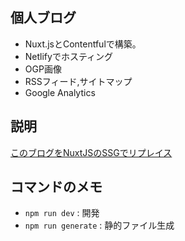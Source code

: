## 個人ブログ
- Nuxt.jsとContentfulで構築。
- Netlifyでホスティング
- OGP画像
- RSSフィード,サイトマップ
- Google Analytics

## 説明
[このブログをNuxtJSのSSGでリプレイス](https://shira79.dev/blogs/1r9nvbx7e4fklyocgsiroo)

## コマンドのメモ
- `npm run dev`      : 開発
- `npm run generate` : 静的ファイル生成
